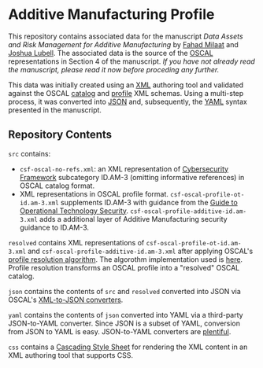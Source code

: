 # Additive Manufacturing Profile

This repository contains associated data for the manuscript *Data Assets and Risk Management for Additive Manufacturing* 
by [Fahad Milaat](https://www.nist.gov/people/fahad-milaat) and 
[Joshua Lubell](https://www.nist.gov/people/joshua-lubell). The associated data is the source 
of the [OSCAL](https://pages.nist.gov/OSCAL) representations in Section 4 of the manuscript. _If you have not already read 
the manuscript, please read it now before proceding any further._

This data was initially created using an [XML](https://www.w3.org/XML/) authoring tool and validated against the OSCAL 
[catalog](https://pages.nist.gov/OSCAL/concepts/layer/control/catalog/) and 
[profile](https://pages.nist.gov/OSCAL/concepts/layer/control/profile/) XML schemas. Using a multi-step process, it was 
converted into [JSON](https://www.json.org/) and, subsequently, the [YAML](https://yaml.org/) syntax presented in the manuscript.


## Repository Contents

`src` contains:
- `csf-oscal-no-refs.xml`: an XML representation of [Cybersecurity Framework](https://www.nist.gov/cyberframework) subcategory ID.AM-3 (omitting 
    informative references) in OSCAL catalog format.
- XML representations in OSCAL profile format.
    `csf-oscal-profile-ot-id.am-3.xml` supplements ID.AM-3 with guidance from the 
    [Guide to Operational Technology Security](https://csrc.nist.gov/publications/detail/sp/800-82/rev-3/draft). 
    `csf-oscal-profile-additive-id.am-3.xml` adds a additional layer of Additive Manufacturing security guidance to ID.AM-3. 

`resolved` contains XML representations of `csf-oscal-profile-ot-id.am-3.xml` and `csf-oscal-profile-additive-id.am-3.xml`
after applying OSCAL's [profile resolution algorithm](https://pages.nist.gov/OSCAL/concepts/processing/profile-resolution/). The algorothm implementation used is 
[here](https://github.com/usnistgov/OSCAL/tree/main/src/utils/util/resolver-pipeline).
Profile resolution transforms an OSCAL profile into a "resolved" OSCAL catalog.

`json` contains the contents of `src` and `resolved` converted into JSON via OSCAL's 
[XML-to-JSON converters](https://github.com/usnistgov/OSCAL/tree/main/json). 

`yaml` contains the contents of `json` converted into YAML via a third-party JSON-to-YAML converter.
Since JSON is a subset of YAML, conversion from JSON to YAML is easy. JSON-to-YAML converters are 
[plentiful](https://www.google.com/search?q=json+to+yaml+converter).

`css` contains a [Cascading Style Sheet](https://www.w3.org/Style/CSS/) for rendering the XML content in an XML authoring tool 
that supports CSS.